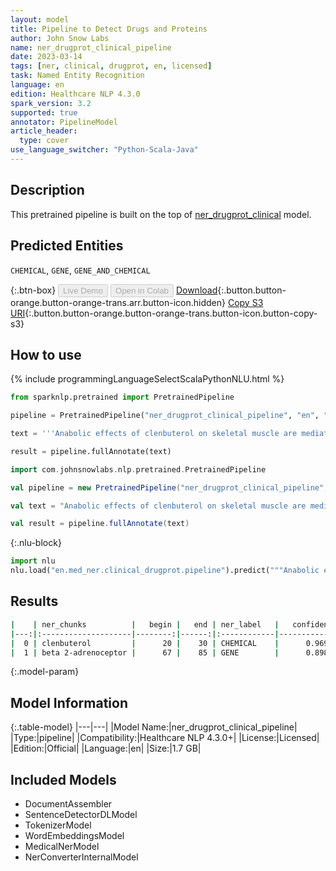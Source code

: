 ```yaml
---
layout: model
title: Pipeline to Detect Drugs and Proteins
author: John Snow Labs
name: ner_drugprot_clinical_pipeline
date: 2023-03-14
tags: [ner, clinical, drugprot, en, licensed]
task: Named Entity Recognition
language: en
edition: Healthcare NLP 4.3.0
spark_version: 3.2
supported: true
annotator: PipelineModel
article_header:
  type: cover
use_language_switcher: "Python-Scala-Java"
---
```


## Description

This pretrained pipeline is built on the top of [ner_drugprot_clinical](https://nlp.johnsnowlabs.com/2021/12/20/ner_drugprot_clinical_en.html) model.

## Predicted Entities

`CHEMICAL`, `GENE`, `GENE_AND_CHEMICAL`


{:.btn-box}
<button class="button button-orange" disabled>Live Demo</button>
<button class="button button-orange" disabled>Open in Colab</button>
[Download](https://s3.amazonaws.com/auxdata.johnsnowlabs.com/clinical/models/ner_drugprot_clinical_pipeline_en_4.3.0_3.2_1678777770925.zip){:.button.button-orange.button-orange-trans.arr.button-icon.hidden}
[Copy S3 URI](s3://auxdata.johnsnowlabs.com/clinical/models/ner_drugprot_clinical_pipeline_en_4.3.0_3.2_1678777770925.zip){:.button.button-orange.button-orange-trans.button-icon.button-copy-s3}

## How to use



<div class="tabs-box" markdown="1">
{% include programmingLanguageSelectScalaPythonNLU.html %}

```python
from sparknlp.pretrained import PretrainedPipeline

pipeline = PretrainedPipeline("ner_drugprot_clinical_pipeline", "en", "clinical/models")

text = '''Anabolic effects of clenbuterol on skeletal muscle are mediated by beta 2-adrenoceptor activation.'''

result = pipeline.fullAnnotate(text)
```
```scala
import com.johnsnowlabs.nlp.pretrained.PretrainedPipeline

val pipeline = new PretrainedPipeline("ner_drugprot_clinical_pipeline", "en", "clinical/models")

val text = "Anabolic effects of clenbuterol on skeletal muscle are mediated by beta 2-adrenoceptor activation."

val result = pipeline.fullAnnotate(text)
```


{:.nlu-block}
```python
import nlu
nlu.load("en.med_ner.clinical_drugprot.pipeline").predict("""Anabolic effects of clenbuterol on skeletal muscle are mediated by beta 2-adrenoceptor activation.""")
```

</div>

## Results

```bash
|    | ner_chunks          |   begin |   end | ner_label   |   confidence |
|---:|:--------------------|--------:|------:|:------------|-------------:|
|  0 | clenbuterol         |      20 |    30 | CHEMICAL    |      0.9691  |
|  1 | beta 2-adrenoceptor |      67 |    85 | GENE        |      0.89855 |
```

{:.model-param}
## Model Information

{:.table-model}
|---|---|
|Model Name:|ner_drugprot_clinical_pipeline|
|Type:|pipeline|
|Compatibility:|Healthcare NLP 4.3.0+|
|License:|Licensed|
|Edition:|Official|
|Language:|en|
|Size:|1.7 GB|

## Included Models

- DocumentAssembler
- SentenceDetectorDLModel
- TokenizerModel
- WordEmbeddingsModel
- MedicalNerModel
- NerConverterInternalModel